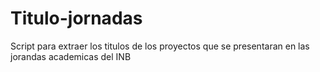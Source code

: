# Titulo-jornadas
Script para extraer los titulos de los proyectos que se presentaran en las jorandas academicas del INB
